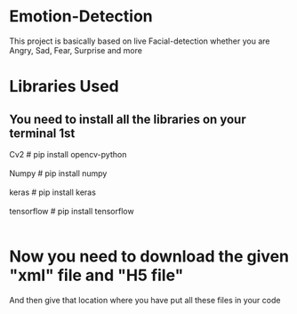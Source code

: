 # Emotion-Detection

This project is basically based on live Facial-detection whether you are Angry, Sad, Fear, Surprise and more

# Libraries Used 
## You need to install all the libraries on your terminal 1st
Cv2                   # pip install opencv-python <br /> <br />
Numpy                 # pip install numpy <br /> <br />
keras                 # pip install keras <br /> <br />
tensorflow            # pip install tensorflow <br /> <br />

# Now you need to download the given "xml" file and "H5 file"

And then give that location where you have put all these files in your code 

